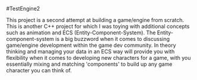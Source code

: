 #TestEngine2

This project is a second attempt at building a game/engine from scratch. This is another C++ project for which I was toying with additional concepts such as animation and ECS (Entity-Component-System). The Entity-component-system is a big buzzword when it comes to discussing game/engine development within the game dev community. In theory thinking and managing your data in an ECS way will provide you with flexibility when it comes to developing new characters for a game, with you essentially mixing and matching 'components' to build up any game character you can think of. 

